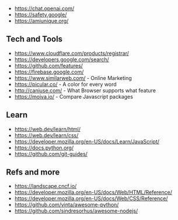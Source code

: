- https://chat.openai.com/
- https://safety.google/
- https://amiunique.org/

## Tech and Tools

- https://www.cloudflare.com/products/registrar/
- https://developers.google.com/search/
- https://github.com/features/
- https://firebase.google.com/
- https://www.similarweb.com/ - Online Marketing
- https://picular.co/ - A color for every word
- http://caniuse.com/ - What Browser supports what feature
- https://moiva.io/ - Compare Javascript packages

## Learn

- https://web.dev/learn/html/
- https://web.dev/learn/css/
- https://developer.mozilla.org/en-US/docs/Learn/JavaScript/
- https://docs.python.org/
- https://github.com/git-guides/

## Refs and more

- https://landscape.cncf.io/
- https://developer.mozilla.org/en-US/docs/Web/HTML/Reference/
- https://developer.mozilla.org/en-US/docs/Web/CSS/Reference/
- https://github.com/vinta/awesome-python/
- https://github.com/sindresorhus/awesome-nodejs/
